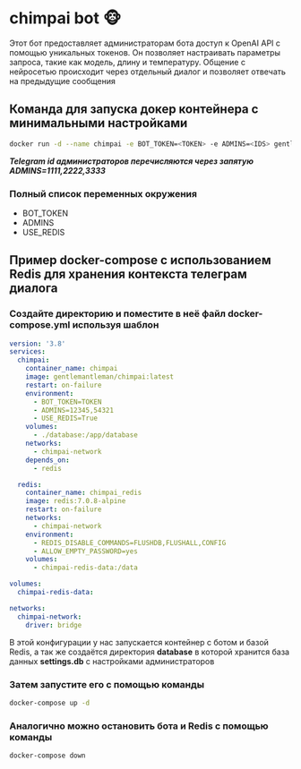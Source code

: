 # chimpai bot 🐵

Этот бот предоставляет администраторам бота доступ к OpenAI API с помощью уникальных токенов. Он позволяет настраивать параметры запроса, такие как модель, длину и температуру.
Общение с нейросетью происходит через отдельный диалог и позволяет отвечать на предыдущие сообщения

## Команда для запуска докер контейнера с минимальными настройками

```bash
docker run -d --name chimpai -e BOT_TOKEN=<TOKEN> -e ADMINS=<IDS> gentlemantleman/chimpai:latest
```

***Telegram id администраторов перечисляются через запятую
ADMINS=1111,2222,3333***

### Полный список переменных окружения

* BOT_TOKEN
* ADMINS
* USE_REDIS

## Пример docker-compose c использованием Redis для хранения контекста телеграм диалога

### Создайте директорию и поместите в неё файл docker-compose.yml используя шаблон

```yml
version: '3.8'
services:
  chimpai:
    container_name: chimpai
    image: gentlemantleman/chimpai:latest
    restart: on-failure
    environment:
      - BOT_TOKEN=TOKEN
      - ADMINS=12345,54321
      - USE_REDIS=True
    volumes:
      - ./database:/app/database
    networks:
      - chimpai-network
    depends_on:
      - redis

  redis:
    container_name: chimpai_redis
    image: redis:7.0.8-alpine
    restart: on-failure
    networks:
      - chimpai-network
    environment:
      - REDIS_DISABLE_COMMANDS=FLUSHDB,FLUSHALL,CONFIG
      - ALLOW_EMPTY_PASSWORD=yes
    volumes:
      - chimpai-redis-data:/data

volumes:
  chimpai-redis-data:

networks:
  chimpai-network:
    driver: bridge
```

В этой конфигурации у нас запускается контейнер с ботом и базой Redis, а так же создаётся директория **database** в которой хранится база данных **settings.db** с настройками администраторов

### Затем запустите его с помощью команды

```bash
docker-compose up -d
```

### Аналогично можно остановить бота и Redis с помощью команды

```bash
docker-compose down
```